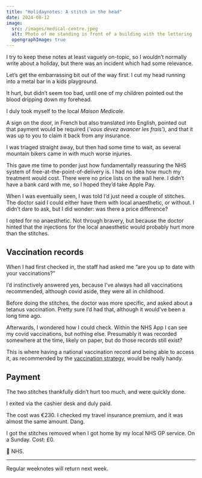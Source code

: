 ```yaml
---
title: "Holidaynotes: A stitch in the head"
date: 2024-08-12
image:
  src: /images/medical-centre.jpeg
  alt: Photo of me standing in front of a building with the lettering 'MEDIC' above it
  opengraphImage: true
---
```


I try to keep these notes at least vaguely on-topic, so I wouldn’t normally write about a holiday, but there was an incident which had some relevance.

Let’s get the embarrassing bit out of the way first. I cut my head running into a metal bar in a kids playground.

It hurt, but didn’t seem too bad, until one of my children pointed out the blood dripping down my forehead.

I duly took myself to the local <i lang="fr">Maison Medicale</i>.

A sign on the door, in French but also translated into English, pointed out that payment would be required (<i lang="fr">'vous devez avancer les frais'</i>), and that it was up to you to claim it back from any insurance.

I was triaged straight away, but then had some time to wait, as several mountain bikers came in with much worse injuries.

This gave me time to ponder just how fundamentally reassuring the NHS system of free-at-the-point-of-delivery is. I had no idea how much my treatment would cost. There were no price lists on the wall here. I didn’t have a bank card with me, so I hoped they’d take Apple Pay.

When I was eventually seen, I was told I’d just need a couple of stitches. The doctor said I could either have them with local anaesthetic, or without. I didn’t dare to ask, but I did wonder: was there a price difference?

I opted for no anaesthetic. Not through bravery, but because the doctor hinted that the injections for the local anaesthetic would probably hurt more than the stitches.

## Vaccination records

When I had first checked in, the staff had asked me “are you up to date with your vaccinations?”

I’d instinctively answered yes, because I’ve always had all vaccinations recommended, although covid aside, they were all in childhood.

Before doing the stitches, the doctor was more specific, and asked about a tetanus vaccination. Pretty sure I’d had that, although it would’ve been a long time ago.

Afterwards, I wondered how I could check. Within the NHS App I can see my covid vaccinations, but nothing else. Presumably it was recorded somewhere at the time, likely on paper, but do those records still exist?

This is where having a national vaccination record and being able to access it, as recommended by the [vaccination strategy](/posts/week-1-vaccinations/), would be really handy.

## Payment

The two stitches thankfully didn’t hurt too much, and were quickly done.

I exited via the cashier desk and duly paid.

The cost was €230. I checked my travel insurance premium, and it was almost the same amount. Dang.

I got the stitches removed when I got home by my local NHS GP service. On a Sunday. Cost: £0.

💙 NHS.

---

Regular weeknotes will return next week.
